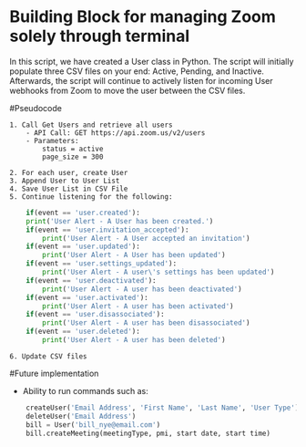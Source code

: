# Building Block for managing Zoom solely through terminal
In this script, we have created a User class in Python. The script will initially populate three CSV files on your end: Active, Pending, and Inactive. Afterwards, the script will continue to actively listen for incoming User webhooks from Zoom to move the user between the CSV files. 

#Pseudocode

	1. Call Get Users and retrieve all users
		- API Call: GET https://api.zoom.us/v2/users
		- Parameters:
			status = active
			page_size = 300

	2. For each user, create User
	3. Append User to User List
	4. Save User List in CSV File
	5. Continue listening for the following:
	
```python
	if(event == 'user.created'):
	print('User Alert - A User has been created.')
	if(event == 'user.invitation_accepted'):
		print('User Alert - A User accepted an invitation')
	if(event == 'user.updated'): 
		print('User Alert - A User has been updated')
	if(event == 'user.settings_updated'):
		print('User Alert - A user\'s settings has been updated')
	if(event == 'user.deactivated'):
		print('User Alert - A user has been deactivated')
	if(event == 'user.activated'):
		print('User Alert - A user has been activated')
	if(event == 'user.disassociated'):
		print('User Alert - A user has been disassociated')
	if(event == 'user.deleted'):
		print('User Alert - A user has been deleted')
```

	6. Update CSV files

#Future implementation
* Ability to run commands such as:
```python
	createUser('Email Address', 'First Name', 'Last Name', 'User Type')
	deleteUser('Email Address')
	bill = User('bill_nye@email.com')
	bill.createMeeting(meetingType, pmi, start date, start time)
```